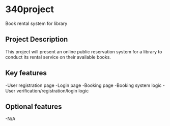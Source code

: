 # 340project
Book rental system for library

## Project Description
This project will present an online public reservation system for a library to conduct its rental service on their available books.

## Key features
-User registration page
-Login page
-Booking page
-Booking system logic
-User verification/registration/login logic

## Optional features
-N/A